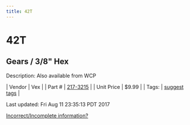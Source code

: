 ```yaml
---
title: 42T
---
```


# 42T
## Gears / 3/8" Hex
Description: 	Also available from WCP 

| Vendor | Vex | 
| Part # | [217-3215](http://www.vexrobotics.com/vexpro/motion/vexpro-gears/3-8-hex-bore.html) | 
| Unit Price | $9.99 | 
| Tags: | [suggest tags](https://docs.google.com/forms/d/e/1FAIpQLSeWyY8v3RgOty-MyWmh9U0iivNYN_molChYyS-0U-o-kOAv_g/viewform) | 

Last updated: Fri Aug 11 23:35:13 PDT 2017

 [Incorrect/Incomplete information?](https://docs.google.com/forms/d/e/1FAIpQLSeWyY8v3RgOty-MyWmh9U0iivNYN_molChYyS-0U-o-kOAv_g/viewform)